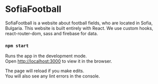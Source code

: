 # SofiaFootball

SofiaFootball is a website about football fields, who are located in Sofia, Bulgaria. This website is built entirely with React. We use custom hooks, react-router-dom, sass and firebase for data.


### `npm start`

Runs the app in the development mode.\
Open [http://localhost:3000](http://localhost:3000) to view it in the browser.

The page will reload if you make edits.\
You will also see any lint errors in the console.
